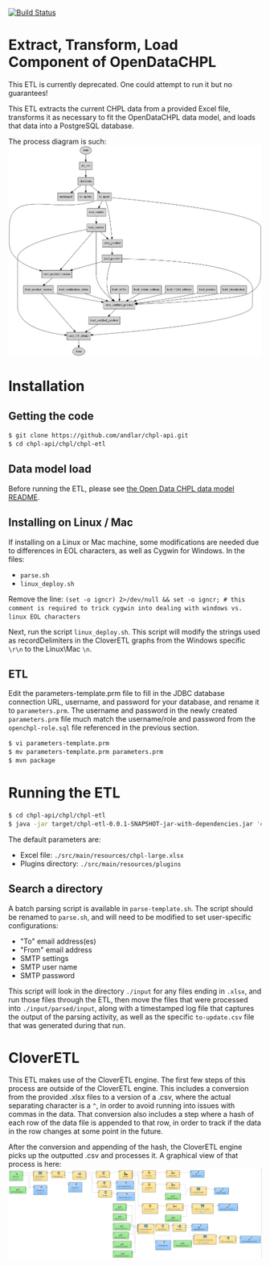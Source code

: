 [![Build Status](http://54.213.57.151:9090/job/andlar_chpl-api_chpl-etl/badge/icon)](http://54.213.57.151:9090/job/andlar_chpl-api_chpl-etl)

# Extract, Transform, Load Component of OpenDataCHPL

This ETL is currently deprecated. One could attempt to run it but no guarantees!


This ETL extracts the current CHPL data from a provided Excel file, transforms it as necessary to fit the OpenDataCHPL data model, and loads that data into a PostgreSQL database.

The process diagram is such: ![process diagram](process.png)

# Installation

## Getting the code

```sh
$ git clone https://github.com/andlar/chpl-api.git
$ cd chpl-api/chpl/chpl-etl
```

## Data model load

Before running the ETL, please see [the Open Data CHPL data model README](../../openchpl-sql/README.md).

## Installing on Linux / Mac

If installing on a Linux or Mac machine, some modifications are needed due to differences in EOL characters, as well as Cygwin for Windows. In the files:
 - `parse.sh`
 - `linux_deploy.sh`

Remove the line: `(set -o igncr) 2>/dev/null && set -o igncr; # this comment is required to trick cygwin into dealing with windows vs. linux EOL characters`

Next, run the script `linux_deploy.sh`. This script will modify the strings used as recordDelimiters in the CloverETL graphs from the Windows specific `\r\n` to the Linux\Mac `\n`.

## ETL

Edit the parameters-template.prm file to fill in the JDBC database connection URL, username, and password for your database, and rename it to `parameters.prm`. The username and password in the newly created `parameters.prm` file much match the username/role and password from the `openchpl-role.sql` file referenced in the previous section.

```sh
$ vi parameters-template.prm
$ mv parameters-template.prm parameters.prm
$ mvn package
```

# Running the ETL

```sh
$ cd chpl-api/chpl/chpl-etl
$ java -jar target/chpl-etl-0.0.1-SNAPSHOT-jar-with-dependencies.jar 'excel-file' 'plugins-directory'
```

The default parameters are:
 - Excel file: `./src/main/resources/chpl-large.xlsx`
 - Plugins directory: `./src/main/resources/plugins`

## Search a directory

A batch parsing script is available in `parse-template.sh`. The script should be renamed to `parse.sh`, and will need to be modified to set user-specific configurations:
 - "To" email address(es)
 - "From" email address
 - SMTP settings
 - SMTP user name
 - SMTP password

This script will look in the directory `./input` for any files ending in `.xlsx`, and run those files through the ETL, then move the files that were processed into `./input/parsed/input`, along with a timestamped log file that captures the output of the parsing activity, as well as the specific `to-update.csv` file that was generated during that run.

# CloverETL

This ETL makes use of the CloverETL engine. The first few steps of this process are outside of the CloverETL engine. This includes a conversion from the provided .xlsx files to a version of a .csv, where the actual separating character is a `^`, in order to avoid running into issues with commas in the data. That conversion also includes a step where a hash of each row of the data file is appended to that row, in order to track if the data in the row changes at some point in the future.

After the conversion and appending of the hash, the CloverETL engine picks up the outputted .csv and processes it. A graphical view of that process is here: ![CloverETL process](openchpl_etl.png)
